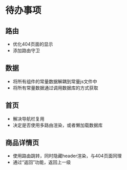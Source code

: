 # 待办事项

## 路由

- 优化404页面的显示
- 添加路由守卫

## 数据

- 将所有组件的常量数据解耦到常量js文件中
- 将所有常量数据通过调用数据库的方式获取

## 首页

- 解决导航栏复用
- 决定是否使用多路由渲染，或者懒加载数据库

## 商品详情页

- 使用路由跳转，同时隐藏header渲染，与404页面同理
- 通过“返回”功能，返回上一级
